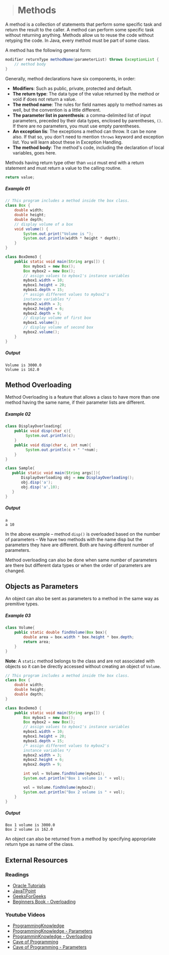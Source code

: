 ># Methods

A method is a collection of statements that perform some specific task and return the result to the caller. A method can perform some specific task without returning anything. Methods allow us to reuse the code without retyping the code. In Java, every method must be part of some class.

A method has the following general form:

```java
modifier returnType methodName(parameterList) throws ExceptionList {
    // method body
}
```

Generally, method declarations have six components, in order:

* __Modifiers__: Such as public, private, protected and default.
* __The return type__: The data type of the value returned by the method or void if does not return a value.
* __The method name__: The rules for field names apply to method names as well, but the convention is a little different.
* __The parameter list in parenthesis__: a comma-delimited list of input parameters, preceded by their data types, enclosed by parentheses, `()`. If there are no parameters, you must use empty parentheses.
* __An exception lis__: The exceptions a method can throw. It can be none also. If that so, you don't need to mention `throws` keyword and exception list. You will learn about these in Exception Handling.
* __The method body__: The method's code, including the declaration of local variables, goes here.

Methods having return type other than `void` must end with a return statement and must return a value to the calling routine.

```java
return value;
```

##### Example 01

```java
// This program includes a method inside the box class.
class Box {
    double width;
    double height;
    double depth;
    // display volume of a box
    void volume() {
        System.out.print("Volume is ");
        System.out.println(width * height * depth);
    }
}
```

```java
class BoxDemo3 {
    public static void main(String args[]) {
        Box mybox1 = new Box();
        Box mybox2 = new Box();
        // assign values to mybox1's instance variables
        mybox1.width = 10;
        mybox1.height = 20;
        mybox1.depth = 15;
        /* assign different values to mybox2's
        instance variables */
        mybox2.width = 3;
        mybox2.height = 6;
        mybox2.depth = 9;
        // display volume of first box
        mybox1.volume();
        // display volume of second box
        mybox2.volume();
    }
}
```

##### Output

    Volume is 3000.0
    Volume is 162.0

## Method Overloading

Method Overloading is a feature that allows a class to have more than one method having the same name, if their parameter lists are different.

##### Example 02

```java
class DisplayOverloading{
    public void disp(char c){
         System.out.println(c);
    }
    public void disp(char c, int num){
         System.out.println(c + " "+num);
    }
}
```

```java
class Sample{
   public static void main(String args[]){
       DisplayOverloading obj = new DisplayOverloading();
       obj.disp('a');
       obj.disp('a',10);
   }
}
```

##### Output

    a
    a 10

In the above example – method `disp()` is overloaded based on the number of parameters – We have two methods with the name disp but the parameters they have are different. Both are having different number of parameters.

Method overloading can also be done when same number of parameters are there but different data types or when the order of parameters are changed.

## Objects as Parameters

An object can also be sent as parameters to a method in the same way as premitive types.

##### Example 03

```java
class Volume{
    public static double findVolume(Box box){
        double area = box.width * box.height * box.depth;
        return area;
    }
}
```

__Note__: A `static` method belongs to the class and are not associated with objects so it can be directly accessed without creating an object of `Volume`. 

```java
// This program includes a method inside the box class.
class Box {
    double width;
    double height;
    double depth;
}
```

```java
class BoxDemo3 {
    public static void main(String args[]) {
        Box mybox1 = new Box();
        Box mybox2 = new Box();
        // assign values to mybox1's instance variables
        mybox1.width = 10;
        mybox1.height = 20;
        mybox1.depth = 15;
        /* assign different values to mybox2's
        instance variables */
        mybox2.width = 3;
        mybox2.height = 6;
        mybox2.depth = 9;

        int vol = Volume.findVolume(mybox1);
        System.out.println("Box 1 volume is " + vol);

        vol = Volume.findVolume(mybox2);
        System.out.println("Box 2 volume is " + vol);
    }
}
```

##### Output

    Box 1 volume is 3000.0
    Box 2 volume is 162.0

An object can also be returned from a method by specifying appropriate return type as name of the class.

## External Resources

### Readings

* [Oracle Tutorials](https://docs.oracle.com/javase/tutorial/java/javaOO/methods.html)
* [JavaTPoint](https://www.javatpoint.com/method-in-java)
* [GeeksForGeeks](https://www.geeksforgeeks.org/methods-in-java/)
* [Beginners Book - Overloading](https://beginnersbook.com/2013/05/method-overloading/)

### Youtube Videos

* [ProgrammingKnowledge](https://www.youtube.com/watch?v=o5dcpcuyuIA&list=PLS1QulWo1RIbfTjQvTdj8Y6yyq4R7g-Al&index=16)
* [ProgrammingKnowledge - Parameters](https://www.youtube.com/watch?v=c7iU8ZFA9gQ&list=PLS1QulWo1RIbfTjQvTdj8Y6yyq4R7g-Al&index=17)
* [ProgramminKnowledge - Overloading](https://www.youtube.com/watch?v=pBe4hLdrMHA&list=PLS1QulWo1RIbfTjQvTdj8Y6yyq4R7g-Al&index=20)
* [Cave of Programming](https://www.youtube.com/watch?v=-eoNHtILOs4&list=PL9DF6E4B45C36D411&index=14)
* [Cave of Programming - Parameters](https://www.youtube.com/watch?v=fXVI4xuvozg&list=PL9DF6E4B45C36D411&index=16)